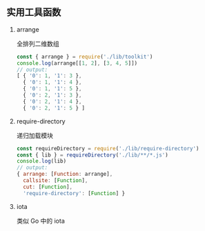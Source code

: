 ## 实用工具函数
1. arrange

   全排列二维数组

   ```javascript
   const { arrange } = require('./lib/toolkit')
   console.log(arrange[[1, 2], [3, 4, 5]])
   // output:
   [ { '0': 1, '1': 3 },
     { '0': 1, '1': 4 },
     { '0': 1, '1': 5 },
     { '0': 2, '1': 3 },
     { '0': 2, '1': 4 },
     { '0': 2, '1': 5 } ]
   ```

2. require-directory

   递归加载模块

   ```javascript
   const requireDirectory = require('./lib/require-directory')
   const { lib } = requireDirectory('./lib/**/*.js')
   console.log(lib)
   // output:
   { arrange: [Function: arrange],
     callsite: [Function],
     cut: [Function],
     'require-directory': [Function] }
   ```

3. iota

    类似 Go 中的 iota

